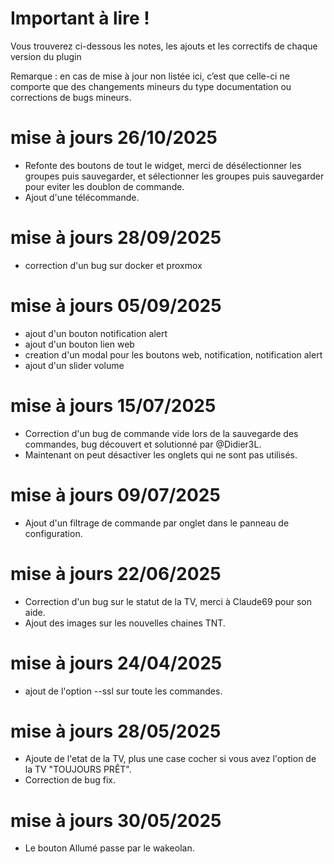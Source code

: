 Important à lire !
===
Vous trouverez ci-dessous les notes, les ajouts et les correctifs de chaque version du plugin

Remarque : en cas de mise à jour non listée ici, c’est que celle-ci ne comporte que des changements mineurs du type documentation ou corrections de bugs mineurs.

mise à jours 26/10/2025
====
- Refonte des boutons de tout le widget, merci de désélectionner les groupes puis sauvegarder, et sélectionner les groupes puis sauvegarder pour eviter les doublon de commande.
- Ajout d'une télécommande.

mise à jours 28/09/2025
====
- correction d'un bug sur docker et proxmox
  
mise à jours 05/09/2025
====
- ajout d'un bouton notification alert
- ajout d'un bouton lien web
- creation d'un modal pour les boutons web, notification, notification alert
- ajout d'un slider volume

mise à jours 15/07/2025
====
- Correction d'un bug de commande vide lors de la sauvegarde des commandes, bug découvert et solutionné par @Didier3L.
- Maintenant on peut désactiver les onglets qui ne sont pas utilisés. 

mise à jours 09/07/2025
====
- Ajout d'un filtrage de commande par onglet dans le panneau de configuration.

mise à jours 22/06/2025
====
- Correction d'un bug sur le statut de la TV, merci à Claude69 pour son aide.
- Ajout des images sur les nouvelles chaines TNT.

mise à jours 24/04/2025
==== 
 - ajout de l'option --ssl sur toute les commandes.

mise à jours 28/05/2025
==== 
- Ajoute de l'etat de la TV, plus une case cocher si vous avez l'option de la TV "TOUJOURS PRÊT".
- Correction de bug fix.

mise à jours 30/05/2025
==== 
- Le bouton Allumé passe par le wakeolan.
